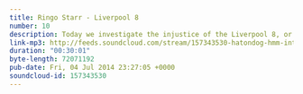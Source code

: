 ```yaml
---
title: Ringo Starr - Liverpool 8
number: 10
description: Today we investigate the injustice of the Liverpool 8, or more specifically the various crimes commited on this album by the loveable lad from Liverpool, Ringo Starr.
link-mp3: http://feeds.soundcloud.com/stream/157343530-hatondog-hmm-interesting-choice-ep10-ringo-starr-liverpool-8.mp3
duration: "00:30:01"
byte-length: 72071192
pub-date: Fri, 04 Jul 2014 23:27:05 +0000
soundcloud-id: 157343530
---
```

